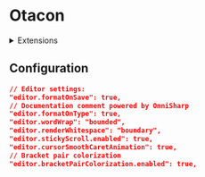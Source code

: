 # Otacon

<details><summary>Extensions</summary>

### C# Support
- [C#](https://marketplace.visualstudio.com/items?itemName=ms-dotnettools.csharp)

### Unity Support
- [Unity Code Snippets](https://marketplace.visualstudio.com/items?itemName=kleber-swf.unity-code-snippets)
- [Unity3D Meta Files Watcher](https://marketplace.visualstudio.com/items?itemName=PTD.vscode-unitymeta)

### Shader Support
- [Shader languages support for VS Code](https://marketplace.visualstudio.com/items?itemName=slevesque.shader)
- [ShaderlabVSCode(Free)](https://marketplace.visualstudio.com/items?itemName=amlovey.shaderlabvscodefree)

### Git Support
- [GitLens — Git supercharged](https://marketplace.visualstudio.com/items?itemName=eamodio.gitlens)

### Utility
- [Code Spell Checker](https://marketplace.visualstudio.com/items?itemName=streetsidesoftware.code-spell-checker)
- [Todo Tree](https://marketplace.visualstudio.com/items?itemName=Gruntfuggly.todo-tree)
- [filesize](https://marketplace.visualstudio.com/items?itemName=mkxml.vscode-filesize)

### Editor Appearance
- [Material Theme Icons](https://marketplace.visualstudio.com/items?itemName=Equinusocio.vsc-material-theme-icons)

</details>

## Configuration

```Json
// Editor settings:
"editor.formatOnSave": true,
// Documentation comment powered by OmniSharp
"editor.formatOnType": true,
"editor.wordWrap": "bounded",
"editor.renderWhitespace": "boundary",
"editor.stickyScroll.enabled": true,
"editor.cursorSmoothCaretAnimation": true,
// Bracket pair colorization
"editor.bracketPairColorization.enabled": true,
```